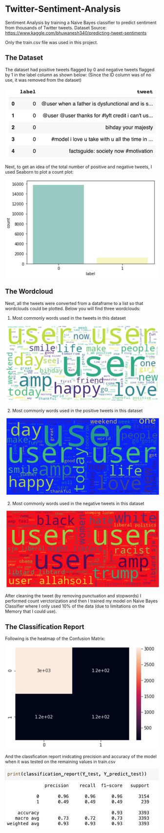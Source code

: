 # Twitter-Sentiment-Analysis
Sentiment Analysis by training a Naive Bayes classifier to predict sentiment from thousands of Twitter tweets.
Dataset Source: https://www.kaggle.com/bhuwanesh340/predicting-tweet-sentiments

Only the train.csv file was used in this project.


## The Dataset

The dataset had positive tweets flagged by 0 and negative tweets flagged by 1 in the label column as shown below: (Since the ID column was of no use, it was removed from the dataset)

![alt text](https://github.com/alizaazizlakho/Twitter-Sentiment-Analysis/blob/main/pictures/dataset.png)

Next, to get an idea of the total number of positive and negative tweets, I used Seaborn to plot a count plot:

![alt text](https://github.com/alizaazizlakho/Twitter-Sentiment-Analysis/blob/main/pictures/distribution%20plot.png)

## The Wordcloud

Next, all the tweets were converted from a dataframe to a list so that wordclouds could be plotted. Below you will find three wordclouds:

1) Most commonly words used in the tweets in this dataset

![alt text](https://github.com/alizaazizlakho/Twitter-Sentiment-Analysis/blob/main/pictures/Wordcloud.png)

2) Most commonly words used in the positive tweets in this dataset

![alt text](https://github.com/alizaazizlakho/Twitter-Sentiment-Analysis/blob/main/pictures/Wordcloud1.png)

2) Most commonly words used in the negative tweets in this dataset

![alt text](https://github.com/alizaazizlakho/Twitter-Sentiment-Analysis/blob/main/pictures/Wordcloud2.png)

After cleaning the tweet (by removing punctuation and stopwords) I performed count verctorization and then I trained my model on Naive Bayes Classifier where I only used 10% of the data (due to limitations on the Memory that I could use).

## The Classification Report

Following is the heatmap of the Confusion Matrix:

![alt text](https://github.com/alizaazizlakho/Twitter-Sentiment-Analysis/blob/main/pictures/Confusion%20Matrix.png)

And the classfication report inidcating precision and accuracy of the model when it was tested on the remaining values in train.csv

![alt text](https://github.com/alizaazizlakho/Twitter-Sentiment-Analysis/blob/main/pictures/Classification%20Report.png)

